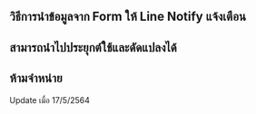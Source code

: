 วิธีการนำข้อมูลจาก Form ให้ Line Notify แจ้งเตือน
----
สามารถนำไปประยุกต์ใช้และดัดแปลงได้
----
ห้ามจำหน่าย
----
Update เมื่อ 17/5/2564
